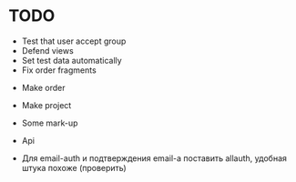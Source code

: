 # TODO

+ Test that user accept group
+ Defend views
+ Set test data automatically
+ Fix order fragments
- Make order
- Make project
- Some mark-up
- Api

- Для email-auth и подтверждения email-a поставить allauth, удобная штука похоже (проверить)
